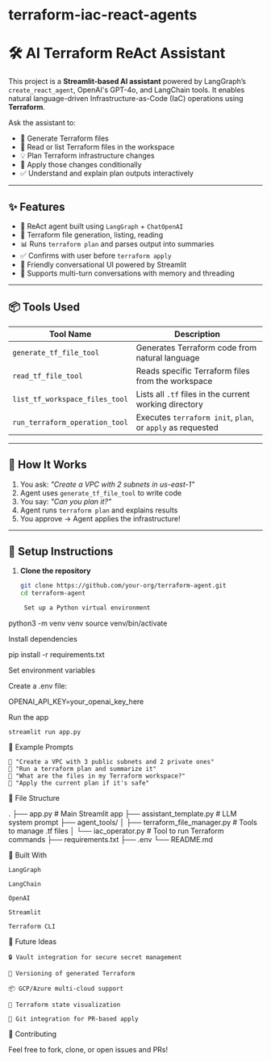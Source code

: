 # terraform-iac-react-agents
# 🛠️ AI Terraform ReAct Assistant

This project is a **Streamlit-based AI assistant** powered by LangGraph’s `create_react_agent`, OpenAI's GPT-4o, and LangChain tools. It enables natural language-driven Infrastructure-as-Code (IaC) operations using **Terraform**.

Ask the assistant to:
- 🔧 Generate Terraform files
- 📄 Read or list Terraform files in the workspace
- 💡 Plan Terraform infrastructure changes
- 🚀 Apply those changes conditionally
- ✅ Understand and explain plan outputs interactively

---

## ✨ Features

- 🧠 ReAct agent built using `LangGraph` + `ChatOpenAI`
- 📁 Terraform file generation, listing, reading
- 📊 Runs `terraform plan` and parses output into summaries
- ✅ Confirms with user before `terraform apply`
- 💬 Friendly conversational UI powered by Streamlit
- 🧠 Supports multi-turn conversations with memory and threading

---

## 📦 Tools Used

| Tool Name | Description |
|-----------|-------------|
| `generate_tf_file_tool` | Generates Terraform code from natural language |
| `read_tf_file_tool` | Reads specific Terraform files from the workspace |
| `list_tf_workspace_files_tool` | Lists all `.tf` files in the current working directory |
| `run_terraform_operation_tool` | Executes `terraform init`, `plan`, or `apply` as requested |

---

## 🚀 How It Works

1. You ask: _"Create a VPC with 2 subnets in us-east-1"_
2. Agent uses `generate_tf_file_tool` to write code
3. You say: _"Can you plan it?"_
4. Agent runs `terraform plan` and explains results
5. You approve → Agent applies the infrastructure!

---

## 🧰 Setup Instructions

1. **Clone the repository**
   ```bash
   git clone https://github.com/your-org/terraform-agent.git
   cd terraform-agent

    Set up a Python virtual environment

python3 -m venv venv
source venv/bin/activate

Install dependencies

pip install -r requirements.txt

Set environment variables

Create a .env file:

OPENAI_API_KEY=your_openai_key_here

Run the app

    streamlit run app.py

🧪 Example Prompts

    💬 "Create a VPC with 3 public subnets and 2 private ones"
    💬 "Run a terraform plan and summarize it"
    💬 "What are the files in my Terraform workspace?"
    💬 "Apply the current plan if it's safe"

📂 File Structure

.
├── app.py                        # Main Streamlit app
├── assistant_template.py        # LLM system prompt
├── agent_tools/
│   ├── terraform_file_manager.py     # Tools to manage .tf files
│   └── iac_operator.py               # Tool to run Terraform commands
├── requirements.txt
├── .env
└── README.md

🧠 Built With

    LangGraph

    LangChain

    OpenAI

    Streamlit

    Terraform CLI

📌 Future Ideas

    🔒 Vault integration for secure secret management

    🧾 Versioning of generated Terraform

    📦 GCP/Azure multi-cloud support

    📸 Terraform state visualization

    🤝 Git integration for PR-based apply

🤝 Contributing

Feel free to fork, clone, or open issues and PRs!
